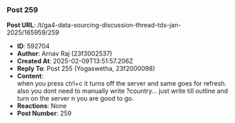 ### Post 259
**Post URL**: /t/ga4-data-sourcing-discussion-thread-tds-jan-2025/165959/259
- **ID**: 592704
- **Author**: Arnav Raj  (23f3002537)
- **Created At**: 2025-02-09T13:51:57.206Z
- **Reply To**: Post 255 (Yogaswetha, 23f2000098)
- **Content**:  
  when you press ctrl+c it turns off the server and same goes for refresh.<br>
also you dont need to manually write ?country… just write till outline and turn on the server n you are good to go.
- **Reactions**: None
- **Post Number**: 259

